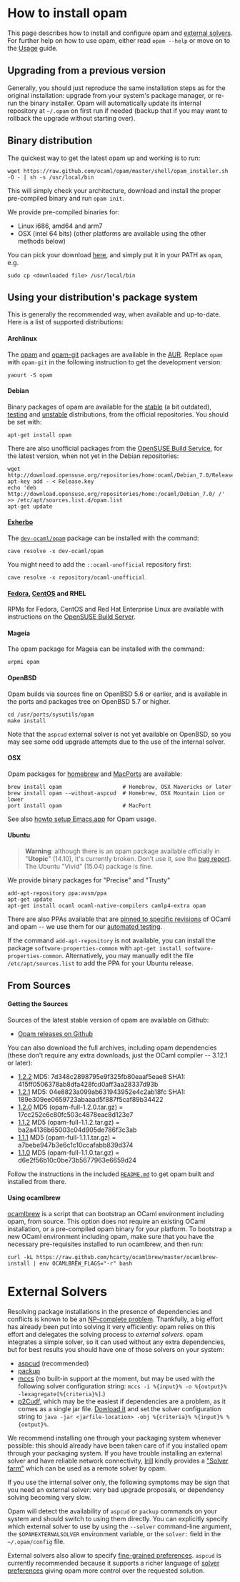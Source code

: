 # How to install opam

This page describes how to install and configure opam and [external
solvers](#Externalsolvers). For further help on how to use opam,
either read `opam --help` or move on to the [Usage](Usage.html) guide.

## Upgrading from a previous version

Generally, you should just reproduce the same installation steps as for the
original installation: upgrade from your system's package manager, or re-run the
binary installer. Opam will automatically update its internal repository at
`~/.opam` on first run if needed (backup that if you may want to rollback the
upgrade without starting over).


## Binary distribution

The quickest way to get the latest opam up and working is to run:
```
wget https://raw.github.com/ocaml/opam/master/shell/opam_installer.sh -O - | sh -s /usr/local/bin
```

This will simply check your architecture, download and install the proper
pre-compiled binary and run `opam init`.

We provide pre-compiled binaries for:
- Linux i686, amd64 and arm7
- OSX (intel 64 bits)
(other platforms are available using the other methods below)

You can pick your download
[here](https://github.com/ocaml/opam/releases/latest), and simply put it in your
PATH as `opam`, e.g.

```
sudo cp <downloaded file> /usr/local/bin
```


## Using your distribution's package system

This is generally the recommended way, when available and up-to-date. Here is a
list of supported distributions:

#### Archlinux

The [opam](http://aur.archlinux.org/packages.php?ID=62127) and
[opam-git](http://aur.archlinux.org/packages.php?ID=62387) packages are
available in the [AUR](https://wiki.archlinux.org/index.php/AUR). Replace `opam`
with `opam-git` in the following instruction to get the development version:

```
yaourt -S opam
```

#### Debian

Binary packages of opam are available for the
[stable](http://packages.debian.org/jessie/opam) (a bit outdated),
[testing](http://packages.debian.org/stretch/opam) and
[unstable](http://packages.debian.org/sid/opam) distributions, from the official
repositories. You should be set with:

```
apt-get install opam
```

There are also unofficial packages from the
[OpenSUSE Build Service](http://software.opensuse.org/download.html?project=home%3Aocaml&package=opam),
for the latest version, when not yet in the Debian repositories:

```
wget http://download.opensuse.org/repositories/home:ocaml/Debian_7.0/Release.key
apt-key add - < Release.key
echo 'deb http://download.opensuse.org/repositories/home:/ocaml/Debian_7.0/ /' >> /etc/apt/sources.list.d/opam.list
apt-get update
```

#### [Exherbo](http://exherbo.org)

The
[`dev-ocaml/opam`](http://git.exherbo.org/summer/packages/dev-ocaml/opam/index.html) package can be installed with the command:

```
cave resolve -x dev-ocaml/opam
```

You might need to add the `::ocaml-unofficial` repository first:

```
cave resolve -x repository/ocaml-unofficial
```

#### [Fedora](http://fedoraproject.org), [CentOS](http://centos.org) and RHEL

RPMs for Fedora, CentOS and Red Hat Enterprise Linux are available with
instructions on the
[OpenSUSE Build Server](http://software.opensuse.org/download.html?project=home%3Aocaml&package=opam).

#### Mageia

The opam package for Mageia can be installed with the command:

```
urpmi opam
```

#### OpenBSD

Opam builds via sources fine on OpenBSD 5.6 or earlier, and is available in the
ports and packages tree on OpenBSD 5.7 or higher.

```
cd /usr/ports/sysutils/opam
make install
```

Note that the `aspcud` external solver is not yet available on OpenBSD, so you
may see some odd upgrade attempts due to the use of the internal solver.

#### OSX

Opam packages for [homebrew](http://mxcl.github.com/homebrew/) and
[MacPorts](http://www.macports.org/) are available:

```
brew install opam                   # Homebrew, OSX Mavericks or later
brew install opam --without-aspcud  # Homebrew, OSX Mountain Lion or lower
port install opam                   # MacPort
```

See also
[howto setup Emacs.app](https://github.com/ocaml/opam/wiki/Setup-Emacs.app-on-macosx-for-opam-usage)
for Opam usage.

#### Ubuntu

> **Warning**: although there is an opam package available officially in
> "**Utopic**" (14.10), it's currently broken. Don't use it, see the
> [bug report](https://bugs.launchpad.net/ubuntu/+source/opam/+bug/1401346).
> The Ubuntu "Vivid" (15.04) package is fine.

We provide binary packages for "Precise" and "Trusty"

```
add-apt-repository ppa:avsm/ppa
apt-get update
apt-get install ocaml ocaml-native-compilers camlp4-extra opam
```

There are also PPAs available that are
[pinned to specific revisions](http://launchpad.net/~avsm) of OCaml and opam --
we use them for our
[automated testing](http://anil.recoil.org/2013/09/30/travis-and-ocaml.html).

If the command `add-apt-repository` is not available, you can install the
package `software-properties-common` with `apt-get install
software-properties-common`. Alternatively, you may manually edit the file
`/etc/apt/sources.list` to add the PPA for your Ubuntu release.


## From Sources

#### Getting the Sources

Sources of the latest stable version of opam are available on Github:

* [Opam releases on Github](https://github.com/ocaml/opam/releases)

You can also download the full archives, including opam dependencies (these
don't require any extra downloads, just the OCaml compiler -- 3.12.1 or later):

* [1.2.2](https://github.com/ocaml/opam/releases/download/1.2.2/opam-full-1.2.2.tar.gz)
  MD5: 7d348c2898795e9f325fb80eaaf5eae8
  SHA1: 415ff0506378ab8dfa428fcd0aff3aa28337d93b
* [1.2.1](https://github.com/ocaml/opam/releases/download/1.2.1/opam-full-1.2.1.tar.gz)
  MD5: 04e8823a099ab631943952e4c2ab18fc
  SHA1: 189e309ee0659723abaaad5f887f5caf89b34422
* [1.2.0](https://github.com/ocaml/opam/releases/download/1.2.0/opam-full-1.2.0.tar.gz)
  MD5 (opam-full-1.2.0.tar.gz) = 17cc252c6c80fc503c4878eac8d123e7
* [1.1.2](https://github.com/ocaml/opam/releases/download/1.1.2/opam-full-1.1.2.tar.gz)
  MD5 (opam-full-1.1.2.tar.gz) = ba2a4136b65003c04d905de786f3c3ab
* [1.1.1](https://github.com/ocaml/opam/releases/download/1.1.1/opam-full-1.1.1.tar.gz)
  MD5 (opam-full-1.1.1.tar.gz) = a7bebe947b3e6c1c10ccafabb839d374
* [1.1.0](http://www.ocamlpro.com/pub/opam-full-1.1.0.tar.gz)
  MD5 (opam-full-1.1.0.tar.gz) = d6e2f56b10c0be73b5677963e6659d24

Follow the instructions in the included
[`README.md`](https://github.com/ocaml/opam#readme) to get opam built and
installed from there.


#### Using ocamlbrew

[ocamlbrew](https://github.com/hcarty/ocamlbrew) is a script that can bootstrap
an OCaml environment including opam, from source. This option does not require
an existing OCaml installation, or a pre-compiled opam binary for your platform.
To bootstrap a new OCaml environment including opam, make sure that you have the
necessary pre-requisites installed to run ocamlbrew, and then run:

```
curl -kL https://raw.github.com/hcarty/ocamlbrew/master/ocamlbrew-install | env OCAMLBREW_FLAGS="-r" bash
```

# External Solvers

Resolving package installations in the presence of dependencies and
conflicts is known to be an [NP-complete
problem](https://hal.archives-ouvertes.fr/file/index/docid/149566/filename/ase.pdf).
Thankfully, a big effort has already been put into solving it very
efficiently: opam relies on this effort and delegates the solving
process to _external solvers_. opam integrates a simple solver, so it
can used without any extra dependencies, but for best results you
should have one of those solvers on your system:

- [aspcud](http://www.cs.uni-potsdam.de/wv/aspcud/) (recommended)
- [packup](http://sat.inesc-id.pt/~mikolas/sw/packup/)
- [mccs](http://www.i3s.unice.fr/~cpjm/misc/mccs.html) (no built-in support at
  the moment, but may be used with the following solver configuration string:
  `mccs -i %{input}% -o %{output}% -lexagregate[%{criteria}%]`.)
- [p2Cudf](https://wiki.eclipse.org/Equinox/p2/CUDFResolver), which may be the
  easiest if dependencies are a problem, as it comes as a single jar file.
  [Dowload it](http://eclipse.org/equinox/p2/p2CUDF/org.eclipse.equinox.p2.cudf-1.14.jar)
  and set the solver configuration string to
  `java -jar <jarfile-location> -obj %{criteria}% %{input}% %{output}%`.

We recommend installing one through your packaging system whenever
possible: this should already have been taken care of if you installed
opam through your packaging system. If you have trouble installing an
external solver and have reliable network connectivity,
[Irill](http://www.irill.org/) kindly provides a ["Solver
farm"](http://cudf-solvers.irill.org/) which can be used as a remote
solver by opam.

If you use the internal solver only, the following symptoms may be
sign that you need an external solver: very bad upgrade proposals, or
dependency solving becoming very slow.

Opam will detect the availability of `aspcud` or `packup` commands on your
system and should switch to using them directly. You can explicitly specify
which external solver to use by using the `--solver` command-line argument, the
`$OPAMEXTERNALSOLVER` environment variable, or the `solver:` field in the
`~/.opam/config` file.

External solvers also allow to specify [fine-grained
preferences](Specifying_Solver_Preferences.html). `aspcud`
is currently recommended because it supports a richer language of
[solver preferences](Specifying_Solver_Preferences.html#Yestherearedifferentversionsoftheuserpreferencelanguage)
giving opam more control over the requested solution.
